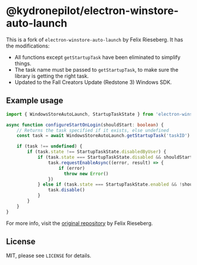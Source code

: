 # @kydronepilot/electron-winstore-auto-launch

This is a fork of `electron-winstore-auto-launch` by Felix Rieseberg. It has the
modifications:

- All functions except `getStartupTask` have been eliminated to simplify things.
- The task name must be passed to `getStartupTask`, to make sure the library is
  getting the right task.
- Updated to the Fall Creators Update (Redstone 3) Windows SDK.

## Example usage

```typescript
import { WindowsStoreAutoLaunch, StartupTaskState } from 'electron-winstore-auto-launch';

async function configureStartOnLogin(shouldStart: boolean) {
    // Returns the task specified if it exists, else undefined
    const task = await WindowsStoreAutoLaunch.getStartupTask('taskID')

    if (task !== undefined) {
        if (task.state !== StartupTaskState.disabledByUser) {
            if (task.state === StartupTaskState.disabled && shouldStart) {
                task.requestEnableAsync((error, result) => {
                    if (error)
                      throw new Error()
                })
            } else if (task.state === StartupTaskState.enabled && !shouldStart) {
                task.disable()
            }
        }
    }
}
```

For more info, visit the [original
repository](https://github.com/felixrieseberg/electron-winstore-auto-launch) by
Felix Rieseberg.

## License

MIT, please see `LICENSE` for details.

